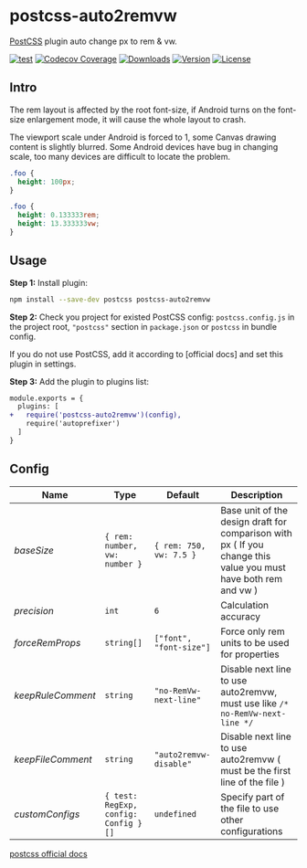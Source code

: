 # postcss-auto2remvw

[PostCSS](https://github.com/postcss/postcss) plugin auto change px to rem & vw.

[![test](https://github.com/zqcccc/postcss-auto2remvw/actions/workflows/codecov.yml/badge.svg)](https://github.com/zqcccc/postcss-auto2remvw)
[![Codecov Coverage](https://img.shields.io/codecov/c/github/zqcccc/postcss-auto2remvw/main.svg)](https://codecov.io/gh/zqcccc/postcss-auto2remvw/)
<a href="https://npmcharts.com/compare/postcss-auto2remvw?minimal=true"><img src="https://img.shields.io/npm/dm/postcss-auto2remvw.svg?sanitize=true" alt="Downloads"></a>
<a href="https://www.npmjs.com/package/postcss-auto2remvw"><img src="https://img.shields.io/npm/v/postcss-auto2remvw.svg?sanitize=true" alt="Version"></a>
<a href="https://www.npmjs.com/package/postcss-auto2remvw"><img src="https://img.shields.io/npm/l/postcss-auto2remvw.svg?sanitize=true" alt="License"></a>

## Intro

The rem layout is affected by the root font-size, if Android turns on the font-size enlargement mode, it will cause the whole layout to crash.

The viewport scale under Android is forced to 1, some Canvas drawing content is slightly blurred. Some Android devices have bug in changing scale, too many devices are difficult to locate the problem.

```css
.foo {
  height: 100px;
}
```

```css
.foo {
  height: 0.133333rem;
  height: 13.333333vw;
}
```

## Usage

**Step 1:** Install plugin:

```sh
npm install --save-dev postcss postcss-auto2remvw
```

**Step 2:** Check you project for existed PostCSS config: `postcss.config.js`
in the project root, `"postcss"` section in `package.json`
or `postcss` in bundle config.

If you do not use PostCSS, add it according to [official docs]
and set this plugin in settings.

**Step 3:** Add the plugin to plugins list:

```diff
module.exports = {
  plugins: [
+   require('postcss-auto2remvw')(config),
    require('autoprefixer')
  ]
}
```

## Config

| Name              | Type                               | Default                 | Description                                                  |
| ----------------- | ---------------------------------- | ----------------------- | ------------------------------------------------------------ |
| *baseSize*        | `{ rem: number, vw: number }`      | `{ rem: 750, vw: 7.5 }` | Base unit of the design draft for comparison with px ( If you change this value you must have both rem and vw ) |
| *precision*       | `int`                         | `6`                     | Calculation accuracy                                         |
| *forceRemProps*   | `string[]`               | `["font", "font-size"]` | Force only rem units to be used for properties               |
| *keepRuleComment* | `string`                           | `"no-RemVw-next-line"`  | Disable next line to use auto2remvw, must use like `/* no-RemVw-next-line */` |
| *keepFileComment* | `string`                           | `"auto2remvw-disable"`  | Disable next line to use auto2remvw ( must be the first line of the file ) |
| *customConfigs*   | `{ test: RegExp, config: Config }[]` | `undefined`             | Specify part of the file to use other configurations         |




[postcss official docs]( https://github.com/postcss/postcss#usage)

